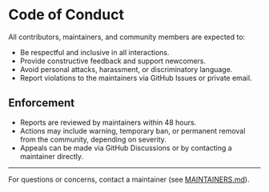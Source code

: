 # Code of Conduct

All contributors, maintainers, and community members are expected to:

- Be respectful and inclusive in all interactions.
- Provide constructive feedback and support newcomers.
- Avoid personal attacks, harassment, or discriminatory language.
- Report violations to the maintainers via GitHub Issues or private email.

## Enforcement

- Reports are reviewed by maintainers within 48 hours.
- Actions may include warning, temporary ban, or permanent removal from the community, depending on severity.
- Appeals can be made via GitHub Discussions or by contacting a maintainer directly.

---

For questions or concerns, contact a maintainer (see [MAINTAINERS.md](../MAINTAINERS.md)).
